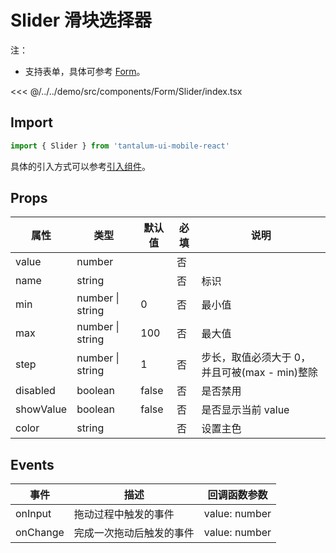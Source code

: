 # Slider 滑块选择器

注：

- 支持表单，具体可参考 [Form](./Form.md)。

<CodeDemo name="Slider">

<<< @/../../demo/src/components/Form/Slider/index.tsx

</CodeDemo>

## Import

```js
import { Slider } from 'tantalum-ui-mobile-react'
```

具体的引入方式可以参考[引入组件](../guide/import.md)。

## Props

| 属性      | 类型             | 默认值 | 必填 | 说明                                          |
| --------- | ---------------- | ------ | ---- | --------------------------------------------- |
| value     | number           |        | 否   |
| name      | string           |        | 否   | 标识                                          |
| min       | number \| string | 0      | 否   | 最小值                                        |
| max       | number \| string | 100    | 否   | 最大值                                        |
| step      | number \| string | 1      | 否   | 步长，取值必须大于 0，并且可被(max - min)整除 |
| disabled  | boolean          | false  | 否   | 是否禁用                                      |
| showValue | boolean          | false  | 否   | 是否显示当前 value                            |
| color     | string           |        | 否   | 设置主色                                      |

## Events

| 事件     | 描述                     | 回调函数参数  |
| -------- | ------------------------ | ------------- |
| onInput  | 拖动过程中触发的事件     | value: number |
| onChange | 完成一次拖动后触发的事件 | value: number |
